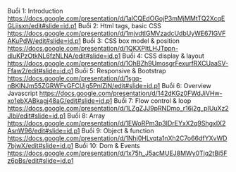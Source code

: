 Buổi 1: Introduction https://docs.google.com/presentation/d/1alCQEdOGojP3mMjMMtTQ2XcqEGLjisxn/edit#slide=id.p1
Buổi 2: Html tags, basic CSS https://docs.google.com/presentation/d/1mjvdtlGMVzadcUdbUyWE67IGVFAKuPdW/edit#slide=id.p1
Buổi 3: CSS box model & position https://docs.google.com/presentation/d/1QKXPItLHJTppn-dluKPzOtkNL6fzNLNA/edit#slide=id.p1
Buổi 4: CSS display & layout https://docs.google.com/presentation/d/1OhBZh9UmosgrFexurfRXCUaaSV-Ffaw2/edit#slide=id.p1
Buổi 5: Responsive & Bootstrap https://docs.google.com/presentation/d/1sgq-nBKlNJm55ZGRWFvGFCUig5PnlZiN/edit#slide=id.p1
Buổi 6: Overview Javascript https://docs.google.com/presentation/d/142dKGz0FWdJiVHw-xo1ebXABkagj48aG/edit#slide=id.p1
Buổi 7: Flow control & loop https://docs.google.com/presentation/d/1LZgZJJ9pRNDmo_r16j2g_pIUuXz2Jlbi/edit#slide=id.p1
Buổi 8: Array https://docs.google.com/presentation/d/1EWoRPm3p3IDrEYxX2q9ShgxIX2AsnW96/edit#slide=id.p1
Buổi 9: Object & function https://docs.google.com/presentation/d/1Nhj0HLvqta1nXh2C7o66dfYXvWD7bjwX/edit#slide=id.p1
Buổi 10: Dom & Events https://docs.google.com/presentation/d/1x75h_J5acMUEJ8MWy0Tjq2tBi5Fz6pBs/edit#slide=id.p1